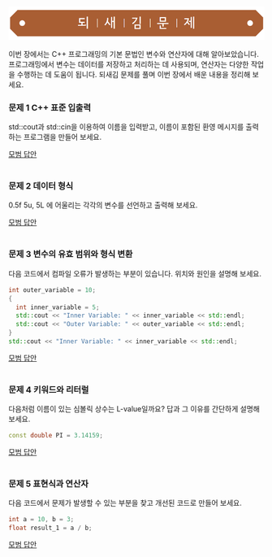 ![](../../images/exercise_title.png "되새김문제")

이번 장에서는 C++ 프로그래밍의 기본 문법인 변수와 연산자에 대해 알아보았습니다. 프로그래밍에서
변수는 데이터를 저장하고 처리하는 데 사용되며, 연산자는 다양한 작업을 수행하는 데 도움이 됩니다.
되새김 문제를 풀며 이번 장에서 배운 내용을 정리해 보세요.

### 문제 1 C++ 표준 입출력
std::cout과 std::cin을 이용하여 이름을 입력받고, 이름이 포함된 환영 메시지를 출력하는 프로그램을 만들어 보세요.

[모범 답안](https://github.com/mystous/DoItCPP/tree/main/exercise/ch02/solution_01.md "문제 1번 정답")
<br /><br />

### 문제 2 데이터 형식
0.5f 5u, 5L 에 어울리는 각각의 변수를 선언하고 출력해 보세요.

[모범 답안](https://github.com/mystous/DoItCPP/tree/main/exercise/ch02/solution_02.md "문제 2번 정답")
<br /><br />

### 문제 3 변수의 유효 범위와 형식 변환
다음 코드에서 컴파일 오류가 발생하는 부분이 있습니다. 위치와 원인을 설명해 보세요.

```cpp
int outer_variable = 10;
{
  int inner_variable = 5;
  std::cout << "Inner Variable: " << inner_variable << std::endl;
  std::cout << "Outer Variable: " << outer_variable << std::endl;
}
std::cout << "Inner Variable: " << inner_variable << std::endl;
```

[모범 답안](https://github.com/mystous/DoItCPP/tree/main/exercise/ch02/solution_03.md "문제 3번 정답")
<br /><br />

### 문제 4 키워드와 리터럴
다음처럼 이름이 있는 심볼릭 상수는 L-value일까요? 답과 그 이유를 간단하게 설명해 보세요.
```cpp
const double PI = 3.14159;
```

[모범 답안](https://github.com/mystous/DoItCPP/tree/main/exercise/ch02/solution_04.md "문제 4번 정답")
<br /><br />

### 문제 5 표현식과 연산자
다음 코드에서 문제가 발생할 수 있는 부분을 찾고 개선된 코드로 만들어 보세요.
```cpp
int a = 10, b = 3;
float result_1 = a / b;
```
[모범 답안](https://github.com/mystous/DoItCPP/tree/main/exercise/ch02/solution_05.md "문제 5번 정답")
